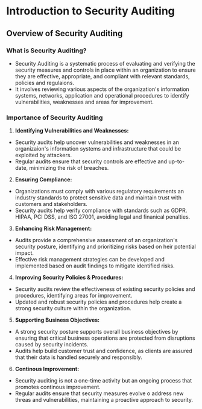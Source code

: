 # Introduction to Security Auditing

## Overview of Security Auditing

### What is Security Auditing?

- Security Auditing is a systematic process of evaluating and verifying the security measures and controls in place within an organization to ensure they are effective, appropriate, and compliant with relevant standards, policies and regulaions.
- It involves reviewing various aspects of the organization's information systems, networks, application and operational procedures to identify vulnerabilities, weaknesses and areas for improvement.

### Importance of Security Auditing

1. **Identifying Vulnerabilities and Weaknesses:**
- Security audits help uncover vulnerabilities and weaknesses in an organizaion's information systems and infrastructure that could be exploited by attackers.
- Regular audits ensure that security controls are effective and up-to-date, minimizing the risk of breaches.

2. **Ensuring Compliance:**
- Organizations must comply with various regulatory requirements an industry standards to protect sensitive data and maintain trust with customers and stakeholders.
- Security audits help verify compliance with standards such as GDPR. HIPAA, PCI DSS, and ISO 27001, avoiding legal and finanical penalties.

3. **Enhancing Risk Management:**
- Audits provide a comprehensive assessment of an organization's security posture, identifying and prioritizing risks based on heir potential impact.
- Effective risk management strategies can be developed and implemented based on audit findings to mitigate identified risks.

4. **Improving Security Policies & Procedures:**
- Security audits review the effectiveness of existing security policies and procedures, identifying areas for improvement.
- Updated and robust security policies and procedures help create a strong security culture within the organization.

5. **Supporting Business Objectives:**
- A strong security posture supports overall business objectives by ensuring that critical business operations are protected from disruptions caused by security incidents.
- Audits help build customer trust and confidence, as clients are assured that their data is handled securely and responsibly.

6. **Continous Improvement:**
- Security auditing is not a one-time activity but an ongoing process that promotes continous improvement.
- Regular audits ensure that security measures evolve o address new threas and vulnerabilities, maintaining a proactive approach to security.
